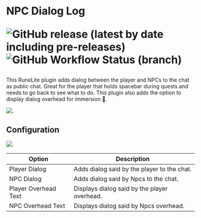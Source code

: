 # NPC Dialog Log <p>![GitHub release (latest by date including pre-releases)](https://img.shields.io/github/v/release/neilrush/npc-dialog-log?include_prereleases&logo=github) ![GitHub Workflow Status (branch)](https://img.shields.io/github/workflow/status/neilrush/npc-dialog-log/Java%20CI%20with%20Gradle/master?logo=github)

This RuneLite plugin adds dialog between the player and NPCs to the chat as public chat.
Great for the player that holds spacebar during quests and needs to go back to see what to do.
This plugin also adds the option to display dialog overhead for immersion 🙂.

![.](https://i.imgur.com/sDbYp9N.gif)

## Configuration

![.](https://i.imgur.com/lo1IcYz.png)

| Option               | Description                                  |
|----------------------|----------------------------------------------|
| Player Dialog        | Adds dialog said by the player to the chat.  |
| NPC Dialog           | Adds dialog said by Npcs to the chat.        |
| Player Overhead Text | Displays dialog said by the player overhead. |
| NPC Overhead Text    | Displays dialog said by Npcs overhead.       |

